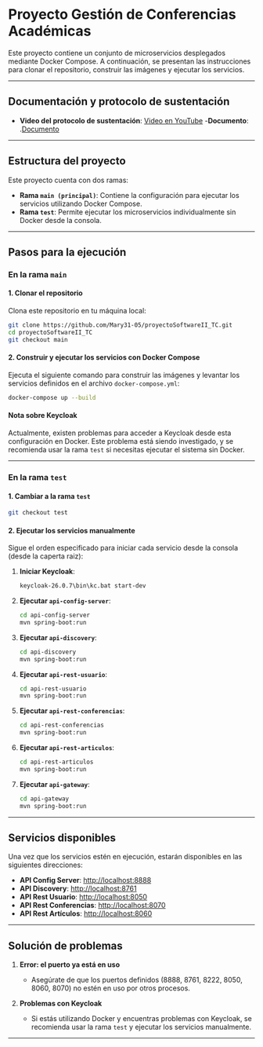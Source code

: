 # Proyecto Gestión de Conferencias Académicas

Este proyecto contiene un conjunto de microservicios desplegados mediante Docker Compose. A continuación, se presentan las instrucciones para clonar el repositorio, construir las imágenes y ejecutar los servicios.

---

## Documentación y protocolo de sustentación

- **Video del protocolo de sustentación**: [Video en YouTube](<https://youtu.be/zLDQVK1cJbw>)
-**Documento**: .[Documento](<https://docs.google.com/document/d/10-IaxTAloIKLhTPku-zjhZLPSVDNExfqZgOOzyGPHT8/edit?usp=sharing>)
---
## Estructura del proyecto

Este proyecto cuenta con dos ramas:

- **Rama `main (principal)`**: Contiene la configuración para ejecutar los servicios utilizando Docker Compose.
- **Rama `test`**: Permite ejecutar los microservicios individualmente sin Docker desde la consola.

---

## Pasos para la ejecución

### En la rama `main`

#### 1. Clonar el repositorio

Clona este repositorio en tu máquina local:

```bash
git clone https://github.com/Mary31-05/proyectoSoftwareII_TC.git
cd proyectoSoftwareII_TC
git checkout main
```

#### 2. Construir y ejecutar los servicios con Docker Compose

Ejecuta el siguiente comando para construir las imágenes y levantar los servicios definidos en el archivo `docker-compose.yml`:

```bash
docker-compose up --build
```

#### Nota sobre Keycloak

Actualmente, existen problemas para acceder a Keycloak desde esta configuración en Docker. Este problema está siendo investigado, y se recomienda usar la rama `test` si necesitas ejecutar el sistema sin Docker.

---

### En la rama `test`

#### 1. Cambiar a la rama `test`

```bash
git checkout test
```

#### 2. Ejecutar los servicios manualmente

Sigue el orden especificado para iniciar cada servicio desde la consola (desde la caperta raiz):

1. **Iniciar Keycloak**:
   ```bash
   keycloak-26.0.7\bin\kc.bat start-dev
   ```

2. **Ejecutar `api-config-server`**:
   ```bash
   cd api-config-server
   mvn spring-boot:run
   ```

3. **Ejecutar `api-discovery`**:
   ```bash
   cd api-discovery
   mvn spring-boot:run
   ```

4. **Ejecutar `api-rest-usuario`**:
   ```bash
   cd api-rest-usuario
   mvn spring-boot:run
   ```

5. **Ejecutar `api-rest-conferencias`**:
   ```bash
   cd api-rest-conferencias
   mvn spring-boot:run
   ```

6. **Ejecutar `api-rest-articulos`**:
   ```bash
   cd api-rest-articulos
   mvn spring-boot:run
   ```

7. **Ejecutar `api-gateway`**:
   ```bash
   cd api-gateway
   mvn spring-boot:run
   ```

---

## Servicios disponibles

Una vez que los servicios estén en ejecución, estarán disponibles en las siguientes direcciones:

- **API Config Server**: [http://localhost:8888](http://localhost:8888)
- **API Discovery**: [http://localhost:8761](http://localhost:8761)
- **API Rest Usuario**: [http://localhost:8050](http://localhost:8050)
- **API Rest Conferencias**: [http://localhost:8070](http://localhost:8070)
- **API Rest Artículos**: [http://localhost:8060](http://localhost:8060)

---

## Solución de problemas

1. **Error: el puerto ya está en uso**
   - Asegúrate de que los puertos definidos (8888, 8761, 8222, 8050, 8060, 8070) no estén en uso por otros procesos.

2. **Problemas con Keycloak**
   - Si estás utilizando Docker y encuentras problemas con Keycloak, se recomienda usar la rama `test` y ejecutar los servicios manualmente.

---
